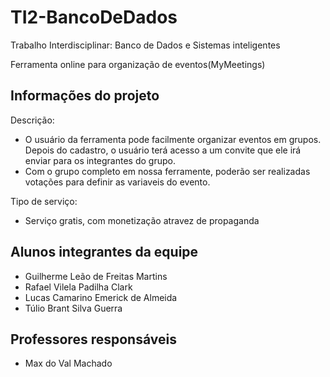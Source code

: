 # TI2-BancoDeDados

Trabalho Interdisciplinar: Banco de Dados e Sistemas inteligentes

Ferramenta online para organização de eventos(MyMeetings)

## Informações do projeto

Descrição:
* O usuário da ferramenta pode facilmente organizar eventos em grupos. Depois do cadastro, o usuário terá acesso a um convite que ele irá enviar para os integrantes do grupo.
* Com o grupo completo em nossa ferramente, poderão ser realizadas votações para definir as variaveis do evento.

Tipo de serviço: 
* Serviço gratis, com monetização atravez de propaganda

## Alunos integrantes da equipe

* Guilherme Leão de Freitas Martins
* Rafael Vilela Padilha Clark
* Lucas Camarino Emerick de Almeida
* Túlio Brant Silva Guerra

## Professores responsáveis

* Max do Val Machado
